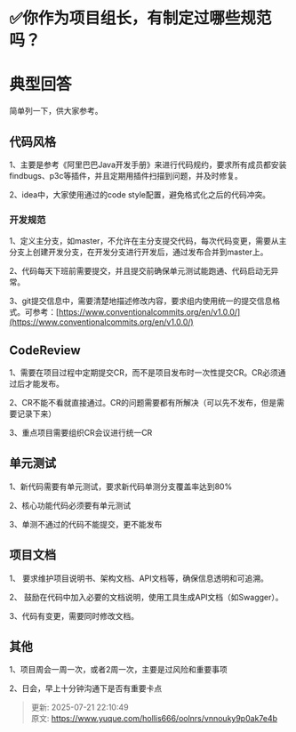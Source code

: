 # ✅你作为项目组长，有制定过哪些规范吗？

# 典型回答


简单列一下，供大家参考。



## 代码风格


1、主要是参考《阿里巴巴Java开发手册》来进行代码规约，要求所有成员都安装findbugs、p3c等插件，并且定期用插件扫描到问题，并及时修复。



2、idea中，大家使用通过的code style配置，避免格式化之后的代码冲突。





### 开发规范


1、定义主分支，如master，不允许在主分支提交代码，每次代码变更，需要从主分支上创建开发分支，在开发分支进行开发后，通过发布合并到master上。



2、代码每天下班前需要提交，并且提交前确保单元测试能跑通、代码启动无异常。



3、git提交信息中，需要清楚地描述修改内容，要求组内使用统一的提交信息格式。可参考：[https://www.conventionalcommits.org/en/v1.0.0/](https://www.conventionalcommits.org/en/v1.0.0/)





## CodeReview


1、需要在项目过程中定期提交CR，而不是项目发布时一次性提交CR。CR必须通过后才能发布。



2、CR不能不看就直接通过。CR的问题需要都有所解决（可以先不发布，但是需要记录下来）



3、重点项目需要组织CR会议进行统一CR



## 单元测试


1、新代码需要有单元测试，要求新代码单测分支覆盖率达到80%  


2、核心功能代码必须要有单元测试



3、单测不通过的代码不能提交，更不能发布



## 项目文档


1、 要求维护项目说明书、架构文档、API文档等，确保信息透明和可追溯。  



2、 鼓励在代码中加入必要的文档说明，使用工具生成API文档（如Swagger）。  



3、代码有变更，需要同时修改文档。





## 其他


1、项目周会一周一次，或者2周一次，主要是过风险和重要事项



2、日会，早上十分钟沟通下是否有重要卡点



> 更新: 2025-07-21 22:10:49  
> 原文: <https://www.yuque.com/hollis666/oolnrs/vnnouky9p0ak7e4b>